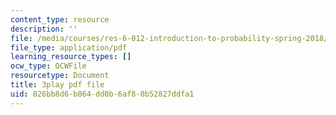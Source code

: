 ```yaml
---
content_type: resource
description: ''
file: /media/courses/res-6-012-introduction-to-probability-spring-2018/826bb8d6b864dd0b6af80b52827ddfa1_AyCLokHV774.pdf
file_type: application/pdf
learning_resource_types: []
ocw_type: OCWFile
resourcetype: Document
title: 3play pdf file
uid: 826bb8d6-b864-dd0b-6af8-0b52827ddfa1
---
```

